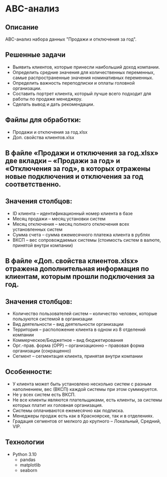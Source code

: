 # ABC-анализ

## Описание
ABC-анализ набора данных "Продажи и отключения за год".

## Решенные задачи
- Выявить клиентов, которые принесли наибольший доход компании.
- Определить средние значения для количественных переменных, самые распространенные значения номинативных переменных.
- Определить важность переподписки и оплаты головной организации.
- Составить портрет клиента, который лучше всего подходит для работы по продаже менеджеру.
- Сделать вывод и дать рекомендации.

## Файлы для обработки:
- Продажи и отключения за год.xlsx
- Доп. свойства клиентов.xlsx

## В файле «Продажи и отключения за год.xlsx» две вкладки – «Продажи за год» и «Отключения за год», в которых отражены новые подключения и отключения за год соответственно.

## Значения столбцов:
- ID клиента – идентификационный номер клиента в базе
- Месяц продажи – месяц установки систем
- Месяц отключения – месяц полного отключения всех установленных систем
- Сумма счета – сумма ежемесячного платежа клиента в рублях
- ВКСП – вес сопровождаемых системы (стоимость систем в валюте, принятой внутри компании)

## В файле «Доп. свойства клиентов.xlsx» отражена дополнительная информация по клиентам, которым прошли подключения за год.

## Значения столбцов:
- Количество пользователей систем – количество человек, которые пользуются системой в организации
- Вид деятельности – вид деятельности организации
- Территория – расположение клиента в одном из 8 отделений компании
- Коммерческое/Бюджетное – вид бюджетирования
- Орг.-прав. форма (OPP) – организационно – правовая форма организации (сокращенно)
- Сегмент – сегментация клиента, принятая внутри компании

## Особенности:
- У клиента может быть установлено несколько систем с разным наполнением, вес (ВКСП) каждой системы при этом суммируется.
- Не у всех систем есть ВКСП.
- Не все клиенты являются плательщиками, есть клиенты, за системы которых платит их головная организация.
- Системы оплачиваются ежемесячно как подписка. 
- Менеджеры продаж есть как в Красноярске, так и в отделениях.
- Градация сегментов от мелкого до крупного – Локальный, Средний, VIP.

## Технологии
- Python 3.10
  - pandas
  - matplotlib
  - seaborn
